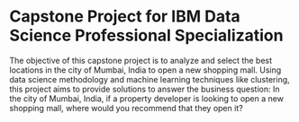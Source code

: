 # Capstone Project for IBM Data Science Professional Specialization
The objective of this capstone project is to analyze and select the best locations in the city of Mumbai, India to open a new shopping mall. Using data science methodology and machine learning techniques like clustering, this project aims to provide solutions to answer the business question: In the city of Mumbai, India, if a property developer is looking to open a new shopping mall, where would you recommend that they open it?
